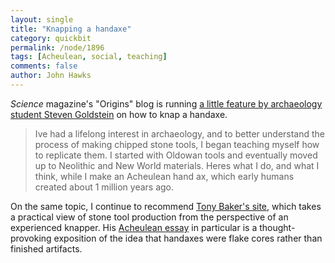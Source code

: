 ```yaml
---
layout: single 
title: "Knapping a handaxe" 
category: quickbit
permalink: /node/1896
tags: [Acheulean, social, teaching] 
comments: false 
author: John Hawks 
---
```


<i>Science</i> magazine's "Origins" blog is running <a href="http://blogs.sciencemag.org/origins/2009/03/stone-tool-making-101-the-mind.html">a little feature by archaeology student Steven Goldstein</a> on how to knap a handaxe. 

<blockquote>Ive had a lifelong interest in archaeology, and to better understand the process of making chipped stone tools, I began teaching myself how to replicate them. I started with Oldowan tools and eventually moved up to Neolithic and New World materials. Heres what I do, and what I think, while I make an Acheulean hand ax, which early humans created about 1 million years ago.</blockquote>

On the same topic, I continue to recommend <a href="http://www.ele.net/">Tony Baker's site</a>, which takes a practical view of stone tool production from the perspective of an experienced knapper. His <a href="http://www.ele.net/acheulean/handaxe.htm">Acheulean essay</a> in particular is a thought-provoking exposition of the idea that handaxes were flake cores rather than finished artifacts. 



